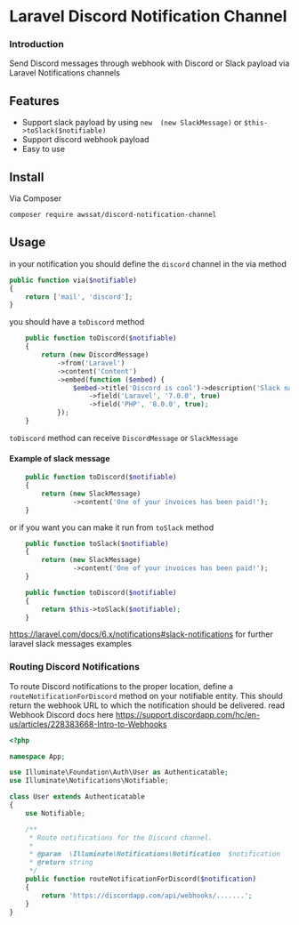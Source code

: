 # Laravel Discord Notification Channel 

### Introduction

Send Discord messages through webhook with Discord or Slack payload via Laravel Notifications channels

## Features
- Support slack payload by using `new  (new SlackMessage)` or `$this->toSlack($notifiable)`
- Support discord webhook payload
- Easy to use 

## Install

Via Composer
``` bash
composer require awssat/discord-notification-channel
``` 

## Usage
in your notification you should define the `discord` channel in the via method

```php
public function via($notifiable)
{
    return ['mail', 'discord'];
}
```

you should have a `toDiscord` method

```php
    public function toDiscord($notifiable)
    {
        return (new DiscordMessage)
            ->from('Laravel')
            ->content('Content')
            ->embed(function ($embed) {
                $embed->title('Discord is cool')->description('Slack nah')
                    ->field('Laravel', '7.0.0', true)
                    ->field('PHP', '8.0.0', true);
            });
    }
```

`toDiscord` method can receive `DiscordMessage` or `SlackMessage`

#### Example of slack message

```php
    public function toDiscord($notifiable)
    {
        return (new SlackMessage)
                ->content('One of your invoices has been paid!');
    }
```

or if you want you can make it run from `toSlack` method

```php
    public function toSlack($notifiable)
    {
        return (new SlackMessage)
                ->content('One of your invoices has been paid!');
    }

    public function toDiscord($notifiable)
    {
        return $this->toSlack($notifiable);
    }
```

https://laravel.com/docs/6.x/notifications#slack-notifications for further laravel slack messages examples

### Routing Discord Notifications

To route Discord notifications to the proper location, define a `routeNotificationForDiscord` method on your notifiable entity. This should return the webhook URL to which the notification should be delivered. read Webhook Discord docs here https://support.discordapp.com/hc/en-us/articles/228383668-Intro-to-Webhooks


```php
<?php

namespace App;

use Illuminate\Foundation\Auth\User as Authenticatable;
use Illuminate\Notifications\Notifiable;

class User extends Authenticatable
{
    use Notifiable;

    /**
     * Route notifications for the Discord channel.
     *
     * @param  \Illuminate\Notifications\Notification  $notification
     * @return string
     */
    public function routeNotificationForDiscord($notification)
    {
        return 'https://discordapp.com/api/webhooks/.......';
    }
}

```


